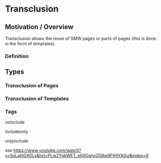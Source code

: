 # Transclusion 

## Motivation / Overview

Transclusion allows the reuse of SMW pages or parts of pages (this is done in the form of templates).






### Definition

## Types 

### Transclusion of Pages

### Transclusion of Templates


### Tags

noinclude

includeonly

onlyinclude

see <https://www.youtube.com/watch?v=SsLahlGX0Ls&list=PLw2YgbWET_ph1IGqIyiZD8w9FIHlYASui&index=8>

